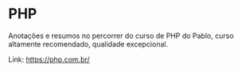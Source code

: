 # PHP

Anotações e resumos no percorrer do curso de PHP do Pablo, curso altamente recomendado, qualidade excepcional.

Link: https://php.com.br/

